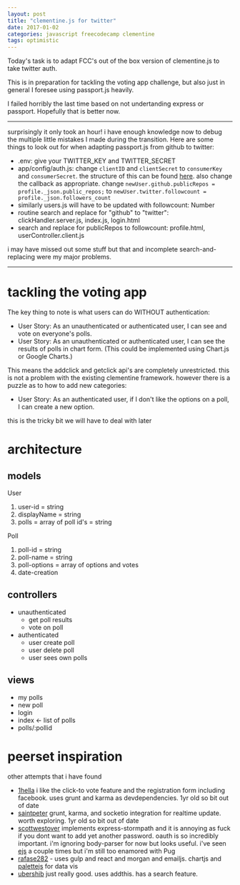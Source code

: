 ```yaml
---
layout: post
title: "clementine.js for twitter"
date: 2017-01-02
categories: javascript freecodecamp clementine
tags: optimistic
---
```


Today's task is to adapt FCC's out of the box version of clementine.js to take twitter auth. 

This is in preparation for tackling the voting app challenge, but also just in general I foresee using passport.js heavily.

I failed horribly the last time based on not undertanding express or passport. Hopefully that is better now.

---

surprisingly it only took an hour! i have enough knowledge now to debug the multiple little mistakes I made during the transition. Here are some things to look out for when adapting passport.js from github to twitter:

* .env: give your TWITTER_KEY and TWITTER_SECRET
* app/config/auth.js: change `clientID` and `clientSecret` to `consumerKey` and `consumerSecret`. the structure of this can be found [here](http://passportjs.org/docs/twitter). also change the callback as appropriate. change `newUser.github.publicRepos = profile._json.public_repos;` to `newUser.twitter.followcount = profile._json.followers_count`
* similarly users.js will have to be updated  with followcount: Number
* routine search and replace for "github" to "twitter": clickHandler.server.js, index.js, login.html
* search and replace for publicRepos to followcount: profile.html, userController.client.js

i may have missed out some stuff but that and incomplete search-and-replacing were my major problems.

---

# tackling the voting app

The key thing to note is what users can do WITHOUT authentication:

* User Story: As an unauthenticated or authenticated user, I can see and vote on everyone's polls.
* User Story: As an unauthenticated or authenticated user, I can see the results of polls in chart form. (This could be implemented using Chart.js or Google Charts.)

This means the addclick and getclick api's are completely unrestricted. this is not a problem with the existing clementine framework. however there is a puzzle as to how to add new categories:

* User Story: As an authenticated user, if I don't like the options on a poll, I can create a new option.

this is the tricky bit we will have to deal with later

# architecture

## models
User

1. user-id = string
2. displayName = string
3. polls = array of poll id's = string

Poll

1. poll-id = string
2. poll-name = string
3. poll-options = array of options and votes
4. date-creation

## controllers
* unauthenticated
  * get poll results
  * vote on poll
* authenticated
  * user create poll
  * user delete poll
  * user sees own polls
  
## views
- my polls
- new poll
- login
- index <- list of polls
- polls/:pollid

# peerset inspiration
other attempts that i have found

* [1hella](https://github.com/1hella/freecodecamp-voting-app) i like the click-to vote feature and the registration form including facebook. uses grunt and karma as devdependencies. 1yr old so bit out of date
* [saintpeter](https://github.com/SaintPeter/fcc-basejump-voting-app) grunt, karma, and socketio integration for realtime update. worth exploring. 1yr old so bit out of date
* [scottwestover](https://github.com/scottwestover/freecodecamp-voting-app) implements express-stormpath and it is annoying as fuck if you dont want to add yet another password. oauth is so incredibly important. i'm ignoring body-parser for now but looks useful. i've seen [ejs](https://scotch.io/tutorials/use-ejs-to-template-your-node-application) a couple times but i'm still too enamored with Pug
* [rafase282](https://github.com/Rafase282/My-FreeCodeCamp-Code/wiki/Build-a-Voting-App) - uses gulp and react and morgan and emailjs. chartjs and [palettejs](https://github.com/google/palette.js/tree/master) for data vis
* [ubershib](https://ubershibs-voting-app.herokuapp.com/about) just really good. uses addthis. has a search feature.
